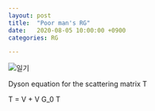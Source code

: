 ```yaml
---
layout: post
title:  "Poor man's RG"
date:   2020-08-05 10:00:00 +0900
categories: RG

---
```



![일기]({{site.baseurl}}/images/2020-08-05.png)


Dyson equation for the scattering matrix T

T = V + V G_0 T